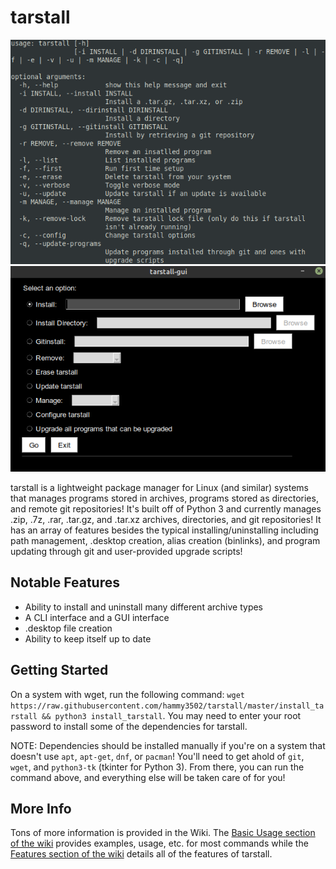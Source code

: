 # tarstall

![tarstall Terminal Interface](readme-images/terminal.png)
![tarstall GUI Interface](readme-images/gui.png)

tarstall is a lightweight package manager for Linux (and similar) systems that manages programs stored in archives, programs stored as directories, and remote git repositories! It's built off of Python 3 and currently manages .zip, .7z, .rar, .tar.gz, and .tar.xz archives, directories, and git repositories! It has an array of features besides the typical installing/uninstalling including path management, .desktop creation, alias creation (binlinks), and program updating through git and user-provided upgrade scripts!

## Notable Features
* Ability to install and uninstall many different archive types
* A CLI interface and a GUI interface
* .desktop file creation
* Ability to keep itself up to date

## Getting Started
On a system with wget, run the following command: ```wget https://raw.githubusercontent.com/hammy3502/tarstall/master/install_tarstall && python3 install_tarstall```. You may need to enter your root password to install some of the dependencies for tarstall.

NOTE: Dependencies should be installed manually if you're on a system that doesn't use `apt`, `apt-get`, `dnf`, or `pacman`! You'll need to get ahold of `git`, `wget`, and `python3-tk` (tkinter for Python 3). From there, you can run the command above, and everything else will be taken care of for you!

## More Info
Tons of more information is provided in the Wiki. The [Basic Usage section of the wiki](https://github.com/hammy3502/tarstall/wiki/Basic-Usage) provides examples, usage, etc. for most commands while the [Features section of the wiki](https://github.com/hammy3502/tarstall/wiki/Features) details all of the features of tarstall.
